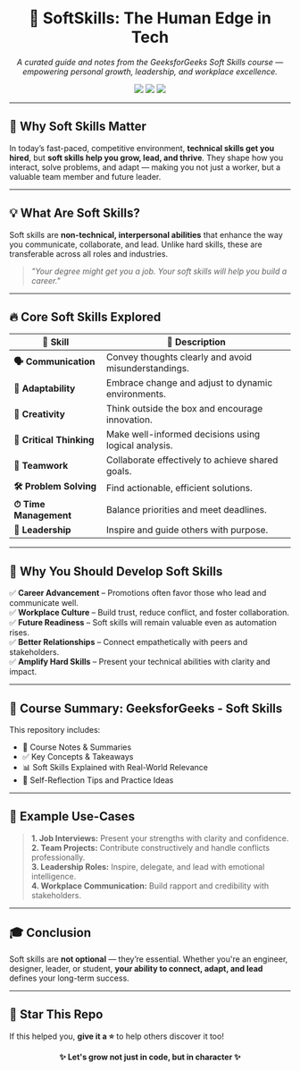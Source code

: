 <h1 align="center">🧠 SoftSkills: The Human Edge in Tech</h1>

<p align="center">
  <em>A curated guide and notes from the GeeksforGeeks Soft Skills course — empowering personal growth, leadership, and workplace excellence.</em>
</p>

<p align="center">
  <img src="https://img.shields.io/badge/soft--skills-career%20booster-blueviolet" />
  <img src="https://img.shields.io/badge/status-in%20progress-yellow" />
  <img src="https://img.shields.io/badge/course-GeeksforGeeks-green" />
</p>

---

## 📌 Why Soft Skills Matter

In today’s fast-paced, competitive environment, **technical skills get you hired**, but **soft skills help you grow, lead, and thrive**. They shape how you interact, solve problems, and adapt — making you not just a worker, but a valuable team member and future leader.

---

## 💡 What Are Soft Skills?

Soft skills are **non-technical, interpersonal abilities** that enhance the way you communicate, collaborate, and lead. Unlike hard skills, these are transferable across all roles and industries.

> _"Your degree might get you a job. Your soft skills will help you build a career."_

---

## 🔥 Core Soft Skills Explored

| 🧩 Skill              | 🌟 Description |
|----------------------|----------------|
| **🗣 Communication**  | Convey thoughts clearly and avoid misunderstandings. |
| **🔄 Adaptability**   | Embrace change and adjust to dynamic environments. |
| **🎨 Creativity**     | Think outside the box and encourage innovation. |
| **🧠 Critical Thinking** | Make well-informed decisions using logical analysis. |
| **🤝 Teamwork**       | Collaborate effectively to achieve shared goals. |
| **🛠 Problem Solving**| Find actionable, efficient solutions. |
| **⏱ Time Management**| Balance priorities and meet deadlines. |
| **🚀 Leadership**     | Inspire and guide others with purpose. |

---

## 🌱 Why You Should Develop Soft Skills

✅ **Career Advancement** – Promotions often favor those who lead and communicate well.  
✅ **Workplace Culture** – Build trust, reduce conflict, and foster collaboration.  
✅ **Future Readiness** – Soft skills will remain valuable even as automation rises.  
✅ **Better Relationships** – Connect empathetically with peers and stakeholders.  
✅ **Amplify Hard Skills** – Present your technical abilities with clarity and impact.

---

## 📘 Course Summary: GeeksforGeeks - Soft Skills

This repository includes:

- 📝 Course Notes & Summaries  
- ✅ Key Concepts & Takeaways  
- 📊 Soft Skills Explained with Real-World Relevance  
- 🎯 Self-Reflection Tips and Practice Ideas

---

## 📎 Example Use-Cases

> **1. Job Interviews:** Present your strengths with clarity and confidence.  
> **2. Team Projects:** Contribute constructively and handle conflicts professionally.  
> **3. Leadership Roles:** Inspire, delegate, and lead with emotional intelligence.  
> **4. Workplace Communication:** Build rapport and credibility with stakeholders.

---

## 🎓 Conclusion

Soft skills are **not optional** — they’re essential. Whether you're an engineer, designer, leader, or student, **your ability to connect, adapt, and lead** defines your long-term success.

---

## 🌟 Star This Repo

If this helped you, **give it a ⭐** to help others discover it too!

<p align="center"><strong>✨ Let's grow not just in code, but in character ✨</strong></p>
